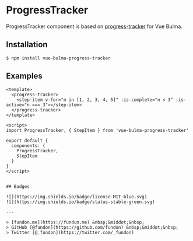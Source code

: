 # ProgressTracker

ProgressTracker component is based on [progress-tracker](http://nigelotoole.github.io/progress-tracker/) for Vue Bulma.

## Installation

```
$ npm install vue-bulma-progress-tracker
```

## Examples

```vue
<template>
  <progress-tracker>
    <step-item v-for="n in [1, 2, 3, 4, 5]" :is-complete="n < 3" :is-active="n === 3"></step-item>
  </progress-tracker>
</template>

<script>
import ProgressTracker, { StepItem } from 'vue-bulma-progress-tracker'

export default {
  components: {
    ProgressTracker,
    StepItem
  }
}
</script>


## Badges

![](https://img.shields.io/badge/license-MIT-blue.svg)
![](https://img.shields.io/badge/status-stable-green.svg)

---

> [fundon.me](https://fundun.me) &nbsp;&middot;&nbsp;
> GitHub [@fundon](https://github.com/fundon) &nbsp;&middot;&nbsp;
> Twitter [@_fundon](https://twitter.com/_fundon)


